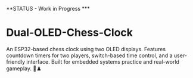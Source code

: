 **STATUS - Work in Progress ***
# Dual-OLED-Chess-Clock
An ESP32-based chess clock using two OLED displays. Features countdown timers for two players, switch-based time control, and a user-friendly interface. Built for embedded systems practice and real-world gameplay. 🚀♟️
